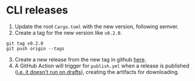 # CLI releases

1. Update the root `Cargo.toml` with the new version, following semver.
2. Create a tag for the new version like `v0.2.0`.

```
git tag v0.2.0
git push origin --tags
```

3. Create a new release from the new tag in github
   [here](https://github.com/bytecodealliance/javy/releases/new).
4. A GitHub Action will trigger for `publish.yml` when a release is published
   ([i.e. it doesn't run on
   drafts](https://docs.github.com/en/actions/using-workflows/events-that-trigger-workflows#:~:text=created%2C%20edited%2C%20or%20deleted%20activity%20types%20for%20draft%20releases)),
   creating the artifacts for downloading.


